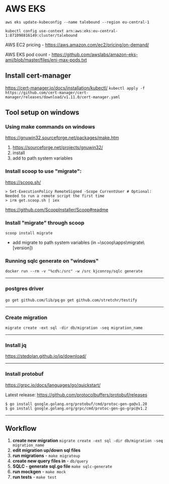 # AWS EKS 
`aws eks update-kubeconfig --name talebound --region eu-central-1`

`kubectl config use-context arn:aws:eks:eu-central-1:871098816149:cluster/talebound`

AWS EC2 pricing - https://aws.amazon.com/ec2/pricing/on-demand/

AWS EKS pod count - https://github.com/awslabs/amazon-eks-ami/blob/master/files/eni-max-pods.txt

## Install cert-manager
https://cert-manager.io/docs/installation/kubectl/
`kubectl apply -f https://github.com/cert-manager/cert-manager/releases/download/v1.11.0/cert-manager.yaml`

## Tool setup on windows
### Using make commands on windows

https://gnuwin32.sourceforge.net/packages/make.htm

1. https://sourceforge.net/projects/gnuwin32/
2. install
3. add to path system variables

### Install scoop to use "migrate":
https://scoop.sh/
```
> Set-ExecutionPolicy RemoteSigned -Scope CurrentUser # Optional: Needed to run a remote script the first time
> irm get.scoop.sh | iex
```

https://github.com/ScoopInstaller/Scoop#readme


### Install "migrate" through scoop
` scoop install migrate `
- add migrate to path system variables (in ~\scoop\apps\migrate\ [version])

### Running sqlc generate on "windows"
`docker run --rm -v "%cd%:/src" -w /src kjconroy/sqlc generate`

---

### postgres driver
`go get github.com/lib/pq`
`go get github.com/stretchr/testify`

---
### Create migration

`migrate create -ext sql -dir db/migration -seq migration_name`

---
### Install jq

https://stedolan.github.io/jq/download/

---
### Install protobuf
https://grpc.io/docs/languages/go/quickstart/

Latest release:
https://github.com/protocolbuffers/protobuf/releases

```
$ go install google.golang.org/protobuf/cmd/protoc-gen-go@v1.28
$ go install google.golang.org/grpc/cmd/protoc-gen-go-grpc@v1.2
```


---
## Workflow
1. **create new migration** `migrate create -ext sql -dir db/migration -seq migration_name`
2. **edit migration up/down sql files**
3. **run migrations** - `make migrateup`
4. **create new query files in** - `db/query`
5. **SQLC - generate sql.go file** `make sqlc-generate`
6. **run mockgen** - `make mock`
7. **run tests** - `make test`